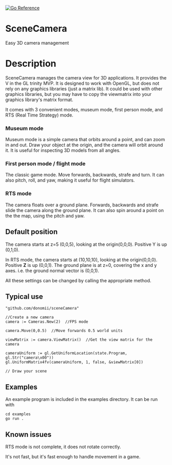 [![Go Reference](https://pkg.go.dev/badge/github.com/donomii/sceneCamera.svg)](https://pkg.go.dev/github.com/donomii/sceneCamera)

SceneCamera
===========

Easy 3D camera management

Description
===========

SceneCamera manages the camera view for 3D applications.  It provides the V in the GL trinity MVP.  It is designed to work with OpenGL, but does not rely on any graphics libraries (just a matrix lib).  It could be used with other graphics libraries, but you may have to copy the viewmatrix into your graphics library's matrix format.


It comes with 3 convenient modes, museum mode, first person mode, and RTS (Real Time Strategy) mode.

### Museum mode
Museum mode is a simple camera that orbits around a point, and can zoom in and out.  Draw your object at the origin, and the camera will orbit around it.  It is useful for inspecting 3D models from all angles.

### First person mode / flight mode

The classic game mode.  Move forwards, backwards, strafe and turn.  It can also pitch, roll, and yaw, making it useful for flight simulators.

### RTS mode

The camera floats over a ground plane.  Forwards, backwards and strafe slide the camera along the ground plane.  It can also spin around a point on the the map, using the pitch and yaw.

## Default position

The camera starts at z=5 (0,0,5), looking at the origin(0,0,0).  Positive Y is up (0,1,0).

In RTS mode, the camera starts at (10,10,10), looking at the origin(0,0,0).  Positive **Z** is up (0,0,1).  The ground plane is at z=0, covering the x and y axes.  i.e. the ground normal vector is (0,0,1).

All these settings can be changed by calling the appropriate method.

## Typical use

    "github.com/donomii/sceneCamera"

    //Create a new camera
    camera := Cameras.New(2)  //FPS mode

    camera.Move(0,0.5)  //Move forwards 0.5 world units

    viewMatrix := camera.ViewMatrix()  //Get the view matrix for the camera

	cameraUniform := gl.GetUniformLocation(state.Program, gl.Str("camera\x00"))
	gl.UniformMatrix4fv(cameraUniform, 1, false, &viewMatrix[0])

    // Draw your scene

## Examples

An example program is included in the examples directory.  It can be run with

    cd examples
    go run .

## Known issues

RTS mode is not complete, it does not rotate correctly.

It's not fast, but it's fast enough to handle movement in a game.
